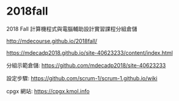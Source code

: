 # 2018fall
2018 Fall 計算機程式與電腦輔助設計實習課程分組倉儲

http://mdecourse.github.io/2018fall/

https://mdecadp2018.github.io/site-40623233/content/index.html

分組示範倉儲: https://github.com/mdecadp2018/site-40623233

設定步驟: https://github.com/scrum-1/scrum-1.github.io/wiki

cpgx 網站: https://cpgx.kmol.info
